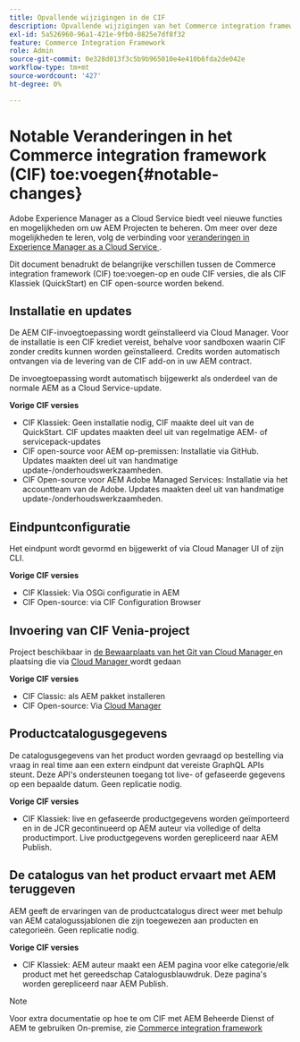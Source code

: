 ```yaml
---
title: Opvallende wijzigingen in de CIF
description: Opvallende wijzigingen van het Commerce integration framework (CIF) in vergelijking met oudere CIF.
exl-id: 5a526960-96a1-421e-9fb0-0825e7df8f32
feature: Commerce Integration Framework
role: Admin
source-git-commit: 0e328d013f3c5b9b965010e4e410b6fda2de042e
workflow-type: tm+mt
source-wordcount: '427'
ht-degree: 0%

---
```


# Notable Veranderingen in het Commerce integration framework (CIF) toe:voegen{#notable-changes}

Adobe Experience Manager as a Cloud Service biedt veel nieuwe functies en mogelijkheden om uw AEM Projecten te beheren. Om meer over deze mogelijkheden te leren, volg de verbinding voor [ veranderingen in Experience Manager as a Cloud Service ](/help/release-notes/aem-cloud-changes.md).

Dit document benadrukt de belangrijke verschillen tussen de Commerce integration framework (CIF) toe:voegen-op en oude CIF versies, die als CIF Klassiek (QuickStart) en CIF open-source worden bekend.

## Installatie en updates

De AEM CIF-invoegtoepassing wordt geïnstalleerd via Cloud Manager. Voor de installatie is een CIF krediet vereist, behalve voor sandboxen waarin CIF zonder credits kunnen worden geïnstalleerd. Credits worden automatisch ontvangen via de levering van de CIF add-on in uw AEM contract.

De invoegtoepassing wordt automatisch bijgewerkt als onderdeel van de normale AEM as a Cloud Service-update.

**Vorige CIF versies**

* CIF Klassiek: Geen installatie nodig, CIF maakte deel uit van de QuickStart. CIF updates maakten deel uit van regelmatige AEM- of servicepack-updates
* CIF open-source voor AEM op-premissen: Installatie via GitHub. Updates maakten deel uit van handmatige update-/onderhoudswerkzaamheden.
* CIF Open-source voor AEM Adobe Managed Services: Installatie via het accountteam van de Adobe. Updates maakten deel uit van handmatige update-/onderhoudswerkzaamheden.

## Eindpuntconfiguratie

Het eindpunt wordt gevormd en bijgewerkt of via Cloud Manager UI of zijn CLI.

**Vorige CIF versies**

* CIF Klassiek: Via OSGi configuratie in AEM
* CIF Open-source: via CIF Configuration Browser

## Invoering van CIF Venia-project

Project beschikbaar in [ de Bewaarplaats van het Git van Cloud Manager ](https://experienceleague.adobe.com/docs/experience-manager-cloud-service/content/implementing/using-cloud-manager/managing-code/integrating-with-git.html?lang=nl-NL) en plaatsing die via [ Cloud Manager ](https://experienceleague.adobe.com/docs/experience-manager-cloud-service/content/implementing/deploying/overview.html?lang=nl-NL) wordt gedaan

**Vorige CIF versies**

* CIF Classic: als AEM pakket installeren
* CIF Open-source: Via [ Cloud Manager ](https://experienceleague.adobe.com/docs/experience-manager-cloud-manager/content/introduction.html?lang=nl-NL)

## Productcatalogusgegevens

De catalogusgegevens van het product worden gevraagd op bestelling via vraag in real time aan een extern eindpunt dat vereiste GraphQL APIs steunt. Deze API&#39;s ondersteunen toegang tot live- of gefaseerde gegevens op een bepaalde datum. Geen replicatie nodig.

**Vorige CIF versies**

* CIF Klassiek: live en gefaseerde productgegevens worden geïmporteerd en in de JCR gecontinueerd op AEM auteur via volledige of delta productimport. Live productgegevens worden gerepliceerd naar AEM Publish.

## De catalogus van het product ervaart met AEM teruggeven

AEM geeft de ervaringen van de productcatalogus direct weer met behulp van AEM catalogussjablonen die zijn toegewezen aan producten en categorieën. Geen replicatie nodig.

**Vorige CIF versies**

* CIF Klassiek: AEM auteur maakt een AEM pagina voor elke categorie/elk product met het gereedschap Catalogusblauwdruk. Deze pagina&#39;s worden gerepliceerd naar AEM Publish.

>[!NOTE]
>
>Voor extra documentatie op hoe te om CIF met AEM Beheerde Dienst of AEM te gebruiken On-premise, zie [ Commerce integration framework ](https://www.adobe.io/apis/experiencecloud/commerce-integration-framework/getting-started.html)
